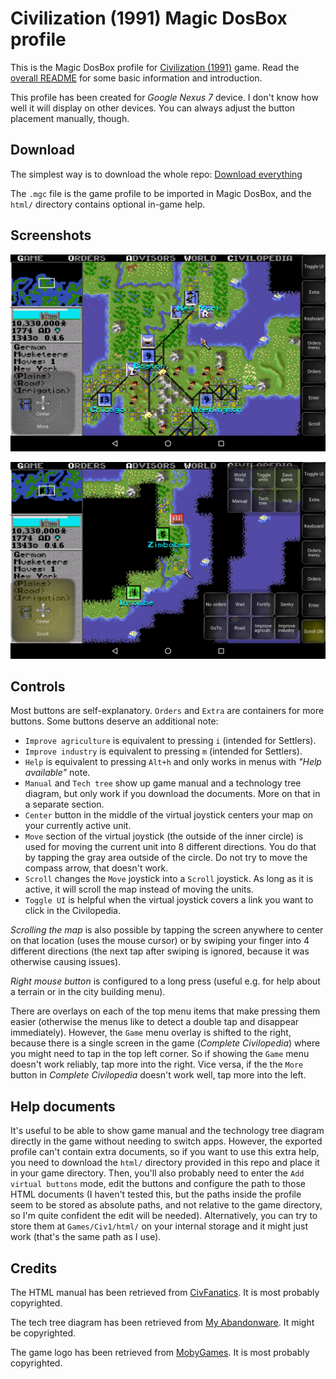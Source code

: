 # Civilization (1991) Magic DosBox profile

This is the Magic DosBox profile for [Civilization (1991)][MobyGames] game.
Read the [overall README] for some basic information and introduction.

This profile has been created for *Google Nexus 7* device. I don't know how
well it will display on other devices. You can always adjust the button
placement manually, though.

## Download

The simplest way is to download the whole repo: [Download everything]

The `.mgc` file is the game profile to be imported in Magic DosBox, and the
`html/` directory contains optional in-game help.

## Screenshots
![screenshot 1][screen1]

![screenshot 2][screen2]

## Controls

Most buttons are self-explanatory. `Orders` and `Extra` are containers for more
buttons. Some buttons deserve an additional note:
* `Improve agriculture` is equivalent to pressing `i` (intended for Settlers).
* `Improve industry` is equivalent to pressing `m` (intended for Settlers).
* `Help` is equivalent to pressing `Alt+h` and only works in menus with
  *"Help available"* note.
* `Manual` and `Tech tree` show up game manual and a technology tree diagram,
  but only work if you download the documents. More on that in a separate
  section.
* `Center` button in the middle of the virtual joystick centers your map on
  your currently active unit.
* `Move` section of the virtual joystick (the outside of the inner circle) is
  used for moving the current unit into 8 different directions. You do that by
  tapping the gray area outside of the circle. Do not try to move the compass
  arrow, that doesn't work.
* `Scroll` changes the `Move` joystick into a `Scroll` joystick. As long as it
  is active, it will scroll the map instead of moving the units.
* `Toggle UI` is helpful when the virtual joystick covers a link you want to
  click in the Civilopedia.

*Scrolling the map* is also possible by tapping the screen anywhere to center
on that location (uses the mouse cursor) or by swiping your finger into 4
different directions (the next tap after swiping is ignored, because it was
otherwise causing issues).

*Right mouse button* is configured to a long press (useful e.g. for help about
a terrain or in the city building menu).

There are overlays on each of the top menu items that make pressing them
easier (otherwise the menus like to detect a double tap and disappear
immediately). However, the `Game` menu overlay is shifted to the right,
because there is a single screen in the game (*Complete Civilopedia*) where
you might need to tap in the top left corner. So if showing the `Game` menu
doesn't work reliably, tap more into the right. Vice versa, if the the `More`
button in *Complete Civilopedia* doesn't work well, tap more into the left.

## Help documents

It's useful to be able to show game manual and the technology tree diagram
directly in the game without needing to switch apps. However, the exported
profile can't contain extra documents, so if you want to use this extra help,
you need to download the `html/` directory provided in this repo and place it
in your game directory. Then, you'll also probably need to enter the `Add
virtual buttons` mode, edit the buttons and configure the path to those
HTML documents (I haven't tested this, but the paths inside the profile seem
to be stored as absolute paths, and not relative to the game directory, so
I'm quite confident the edit will be needed). Alternatively, you can try to
store them at `Games/Civ1/html/` on your internal storage and it might just
work (that's the same path as I use).

## Credits

The HTML manual has been retrieved from [CivFanatics]. It is most probably
copyrighted.

The tech tree diagram has been retrieved from [My Abandonware]. It might be
copyrighted.

The game logo has been retrieved from [MobyGames]. It is most probably
copyrighted.

[MobyGames]: https://www.mobygames.com/game/dos/sid-meiers-civilization
[Download everything]: https://github.com/kparal/MagicDosbox-Profiles/archive/master.zip
[overall README]: ../README.md
[screen1]: screen1.png
[screen2]: screen2.png
[CivFanatics]: https://www.civfanatics.com/civ1/manuals/
[My Abandonware]: https://www.myabandonware.com/game/sid-meier-s-civilization-1nj
